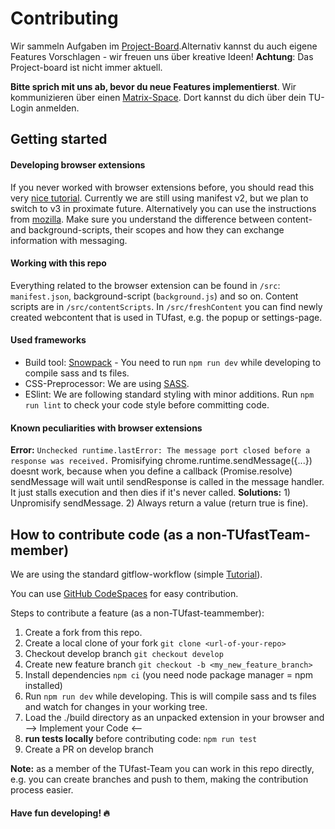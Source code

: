 # Contributing

Wir sammeln Aufgaben im [Project-Board](https://github.com/orgs/TUfast-TUD/projects/1).Alternativ kannst du auch eigene Features Vorschlagen - wir freuen uns über kreative Ideen! **Achtung**: Das Project-board ist nicht immer aktuell.

**Bitte sprich mit uns ab, bevor du neue Features implementierst**. Wir kommunizieren über einen [Matrix-Space](https://matrix.to/#/#tu-fast:tu-dresden.de). Dort kannst du dich über dein TU-Login anmelden.

## Getting started

#### Developing browser extensions

If you never worked with browser extensions before, you should read this very [nice tutorial](https://developer.chrome.com/docs/extensions/mv2/getstarted/). Currently we are still using manifest v2, but we plan to switch to v3 in proximate future. Alternatively you can use the instructions from [mozilla](https://developer.mozilla.org/de/docs/Mozilla/Add-ons/WebExtensions/Your_first_WebExtension). Make sure you understand the difference between content- and background-scripts, their scopes and how they can exchange information with messaging.

#### Working with this repo

Everything related to the browser extension can be found in `/src`: `manifest.json`, background-script (`background.js`) and so on. Content scripts are in `/src/contentScripts`. In `/src/freshContent` you can find newly created webcontent that is used in TUfast, e.g. the popup or settings-page.

#### Used frameworks

- Build tool: [Snowpack](https://www.snowpack.dev/) - You need to run `npm run dev` while developing to compile sass and ts files.
- CSS-Preprocessor: We are using [SASS](https://sass-lang.com/).
- ESlint: We are following standard styling with minor additions. Run `npm run lint` to check your code style before committing code.

#### Known peculiarities with browser extensions

**Error:** `Unchecked runtime.lastError: The message port closed before a response was received.` Promisifying chrome.runtime.sendMessage({...}) doesnt work, because when you define a callback (Promise.resolve) sendMessage will wait until sendResponse is called in the message handler. It just stalls execution and then dies if it's never called. **Solutions:** 1) Unpromisify sendMessage. 2) Always return a value (return true is fine).

## How to contribute code (as a non-TUfastTeam-member)

We are using the standard gitflow-workflow (simple [Tutorial](https://www.atlassian.com/de/git/tutorials/comparing-workflows/gitflow-workflow)).

You can use [GitHub CodeSpaces](https://github.com/features/codespaces) for easy contribution.

Steps to contribute a feature (as a non-TUfast-teammember):

1. Create a fork from this repo.
2. Create a local clone of your fork `git clone <url-of-your-repo>`
3. Checkout develop branch `git checkout develop`
4. Create new feature branch `git checkout -b <my_new_feature_branch>`
5. Install dependencies `npm ci` (you need node package manager = npm installed)
6. Run `npm run dev` while developing. This is will compile sass and ts files and watch for changes in your working tree.
7. Load the ./build directory as an unpacked extension in your browser and --> Implement your Code <--
8. **run tests locally** before contributing code: `npm run test`
9. Create a PR on develop branch

**Note:** as a member of the TUfast-Team you can work in this repo directly, e.g. you can create branches and push to them, making the contribution process easier.

#### Have fun developing! 🔥
